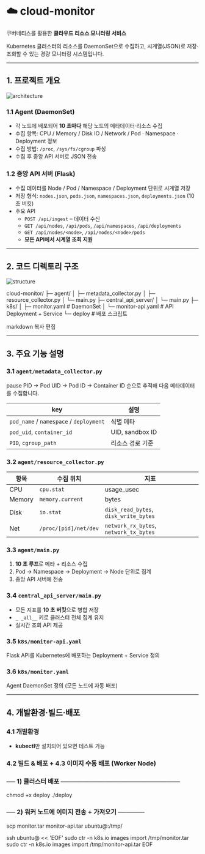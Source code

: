# ☁️ cloud-monitor
쿠버네티스를 활용한 **클라우드 리소스 모니터링 서비스**

Kubernetes 클러스터의 리소스를 DaemonSet으로 수집하고, 시계열(JSON)로 저장·조회할 수 있는 경량 모니터링 시스템입니다.

---

## 1. 프로젝트 개요

![architecture](https://github.com/user-attachments/assets/3ecfeead-9ac4-47ad-a1a6-6c1ee65b1ed8)

### 1.1 Agent (DaemonSet)
- 각 노드에 배포되어 **10 초마다** 해당 노드의 메타데이터·리소스 수집  
- 수집 항목: CPU / Memory / Disk IO / Network / Pod · Namespace · Deployment 정보  
- 수집 방법: `/proc`, `/sys/fs/cgroup` 파싱  
- 수집 후 중앙 API 서버로 JSON 전송

### 1.2 중앙 API 서버 (Flask)
- 수집 데이터를 Node / Pod / Namespace / Deployment 단위로 시계열 저장  
- 저장 형식: `nodes.json`, `pods.json`, `namespaces.json`, `deployments.json` (10 초 버킷)  
- 주요 API  
  - `POST /api/ingest` – 데이터 수신  
  - `GET /api/nodes`, `/api/pods`, `/api/namespaces`, `/api/deployments`  
  - `GET /api/nodes/<node>`, `/api/nodes/<node>/pods`  
  - **모든 API에서 시계열 조회 지원**

---

## 2. 코드 디렉토리 구조

![structure](https://github.com/user-attachments/assets/717e146e-7b89-4b7c-8551-78d160bfc54a)

cloud-monitor/
├─ agent/
│ ├─ metadata_collector.py
│ ├─ resource_collector.py
│ └─ main.py
├─ central_api_server/
│ └─ main.py
├─ k8s/
│ ├─ monitor.yaml # DaemonSet
│ └─ monitor-api.yaml # API Deployment + Service
└─ deploy # 배포 스크립트

markdown
복사
편집

---

## 3. 주요 기능 설명

### 3.1 `agent/metadata_collector.py`
pause PID → Pod UID → Pod ID → Container ID 순으로 추적해 다음 메타데이터를 수집합니다.

| key | 설명 |
|-----|------|
| `pod_name` / `namespace` / `deployment` | 식별 메타 |
| `pod_uid`, `container_id`               | UID, sandbox ID |
| `PID`, `cgroup_path`                    | 리소스 경로 기준 |

### 3.2 `agent/resource_collector.py`
| 항목 | 수집 위치 | 지표 |
|------|-----------|------|
| CPU   | `cpu.stat`            | usage\_usec |
| Memory| `memory.current`      | bytes |
| Disk  | `io.stat`             | `disk_read_bytes`, `disk_write_bytes` |
| Net   | `/proc/[pid]/net/dev` | `network_rx_bytes`, `network_tx_bytes` |

### 3.3 `agent/main.py`
1. **10 초 루프**로 메타 + 리소스 수집  
2. Pod → Namespace → Deployment → Node 단위로 집계  
3. 중앙 API 서버에 전송

### 3.4 `central_api_server/main.py`
- 모든 지표를 **10 초 버킷**으로 병합 저장  
- `_ _all__` 키로 클러스터 전체 집계 유지  
- 실시간 조회 API 제공

### 3.5 `k8s/monitor-api.yaml`
Flask API를 Kubernetes에 배포하는 Deployment + Service 정의

### 3.6 `k8s/monitor.yaml`
Agent DaemonSet 정의 (모든 노드에 자동 배포)

---

## 4. 개발환경·빌드·배포

### 4.1 개발환경
- **kubectl**만 설치되어 있으면 테스트 가능

### 4.2 빌드 & 배포 + 4.3 이미지 수동 배포 (Worker Node)

### ── 1) 클러스터 배포 ───────────────────────────
chmod +x deploy
./deploy

### ── 2) 워커 노드에 이미지 전송 + 가져오기 ──────
scp monitor.tar monitor-api.tar ubuntu@<worker-node>:/tmp/

ssh ubuntu@<worker-node> << 'EOF'
sudo ctr -n k8s.io images import /tmp/monitor.tar
sudo ctr -n k8s.io images import /tmp/monitor-api.tar
EOF

